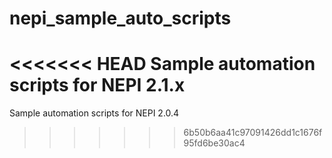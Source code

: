 # nepi_sample_auto_scripts
<<<<<<< HEAD
Sample automation scripts for NEPI 2.1.x
=======
Sample automation scripts for NEPI 2.0.4
>>>>>>> 6b50b6aa41c97091426dd1c1676f95fd6be30ac4
